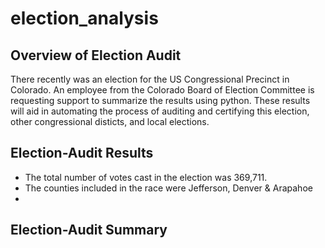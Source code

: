 # election_analysis

## Overview of Election Audit

There recently was an election for the US Congressional Precinct in Colorado. An employee from the Colorado Board of Election Committee is requesting support to summarize the results using python. These results will aid in automating the process of auditing and certifying this election, other congressional disticts, and local elections. 

## Election-Audit Results

- The total number of votes cast in the election was 369,711.
- The counties included in the race were Jefferson, Denver & Arapahoe
- 

## Election-Audit Summary 
